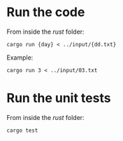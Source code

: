 # Run the code
From inside the _rust_ folder:
```sh:
cargo run {day} < ../input/{dd.txt}
```
Example:
```sh:
cargo run 3 < ../input/03.txt
```

# Run the unit tests
From inside the _rust_ folder:
```sh:
cargo test
```